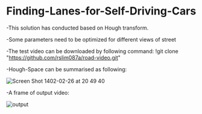 # Finding-Lanes-for-Self-Driving-Cars

-This solution has conducted based on Hough transform. 

-Some parameters need to be optimized for different views of street

-The test video can be downloaded by following command:
!git clone "https://github.com/rslim087a/road-video.git"

-Hough-Space can be summarised as following:
 
![Screen Shot 1402-02-26 at 20 49 40](https://github.com/HKJ91/Finding-Lanes-for-Self-Driving-Cars/assets/74920157/ecf29b73-1c70-409a-b65a-8e9cd5cf3fa2)


-A frame of output video:

![output](https://github.com/HKJ91/Finding-Lanes-for-Self-Driving-Cars/assets/74920157/3f6d3cd5-5eb0-4ee1-8276-2623c389c6c1)
